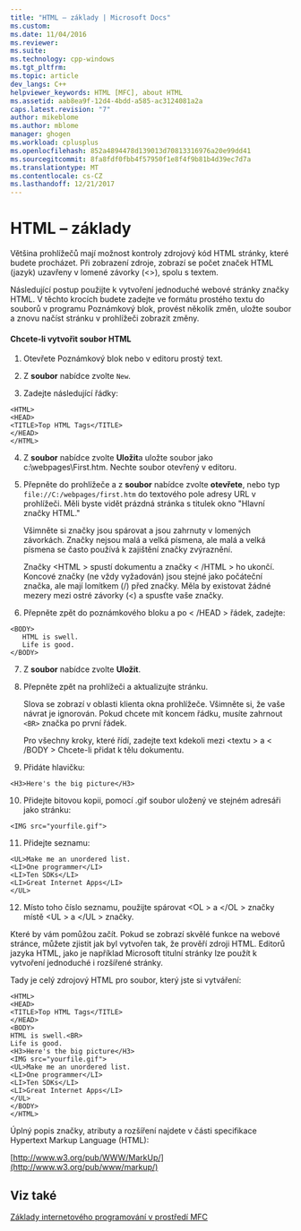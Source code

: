 ```yaml
---
title: "HTML – základy | Microsoft Docs"
ms.custom: 
ms.date: 11/04/2016
ms.reviewer: 
ms.suite: 
ms.technology: cpp-windows
ms.tgt_pltfrm: 
ms.topic: article
dev_langs: C++
helpviewer_keywords: HTML [MFC], about HTML
ms.assetid: aab8ea9f-12d4-4bdd-a585-ac3124081a2a
caps.latest.revision: "7"
author: mikeblome
ms.author: mblome
manager: ghogen
ms.workload: cplusplus
ms.openlocfilehash: 852a4894478d139013d70813316976a20e99dd41
ms.sourcegitcommit: 8fa8fdf0fbb4f57950f1e8f4f9b81b4d39ec7d7a
ms.translationtype: MT
ms.contentlocale: cs-CZ
ms.lasthandoff: 12/21/2017
---
```

# <a name="html-basics"></a>HTML – základy
Většina prohlížečů mají možnost kontroly zdrojový kód HTML stránky, které budete procházet. Při zobrazení zdroje, zobrazí se počet značek HTML (jazyk) uzavřeny v lomené závorky (<>), spolu s textem.  
  
 Následující postup použijte k vytvoření jednoduché webové stránky značky HTML. V těchto krocích budete zadejte ve formátu prostého textu do souborů v programu Poznámkový blok, provést několik změn, uložte soubor a znovu načíst stránku v prohlížeči zobrazit změny.  
  
#### <a name="to-create-an-html-file"></a>Chcete-li vytvořit soubor HTML  
  
1.  Otevřete Poznámkový blok nebo v editoru prostý text.  
  
2.  Z **soubor** nabídce zvolte `New`.  
  
3.  Zadejte následující řádky:  
  
 ```  
 <HTML>  
 <HEAD>  
 <TITLE>Top HTML Tags</TITLE>  
 </HEAD>  
 </HTML>  
 ```  
  
4.  Z **soubor** nabídce zvolte **Uložit**a uložte soubor jako c:\webpages\First.htm. Nechte soubor otevřený v editoru.  
  
5.  Přepněte do prohlížeče a z **soubor** nabídce zvolte **otevřete**, nebo typ `file://C:/webpages/first.htm` do textového pole adresy URL v prohlížeči. Měli byste vidět prázdná stránka s titulek okno "Hlavní značky HTML."  
  
     Všimněte si značky jsou spárovat a jsou zahrnuty v lomených závorkách. Značky nejsou malá a velká písmena, ale malá a velká písmena se často používá k zajištění značky zvýraznění.  
  
     Značky \<HTML > spustí dokumentu a značky  \< /HTML > ho ukončí. Koncové značky (ne vždy vyžadován) jsou stejné jako počáteční značka, ale mají lomítkem (/) před značky. Měla by existovat žádné mezery mezi ostré závorky (<) a spusťte vaše značky.  
  
6.  Přepněte zpět do poznámkového bloku a po  \< /HEAD > řádek, zadejte:  
  
 ```  
 <BODY>  
    HTML is swell.  
    Life is good.  
 </BODY>  
 ```  
  
7.  Z **soubor** nabídce zvolte **Uložit**.  
  
8.  Přepněte zpět na prohlížeči a aktualizujte stránku.  
  
     Slova se zobrazí v oblasti klienta okna prohlížeče. Všimněte si, že vaše návrat je ignorován. Pokud chcete mít koncem řádku, musíte zahrnout `<BR>` značka po první řádek.  
  
     Pro všechny kroky, které řídí, zadejte text kdekoli mezi \<textu > a  \< /BODY > Chcete-li přidat k tělu dokumentu.  
  
9. Přidáte hlavičku:  
  
 ```  
 <H3>Here's the big picture</H3>  
 ```  
  
10. Přidejte bitovou kopii, pomocí .gif soubor uložený ve stejném adresáři jako stránku:  
  
 ```  
 <IMG src="yourfile.gif">  
 ```  
  
11. Přidejte seznamu:  
  
 ```  
 <UL>Make me an unordered list.  
 <LI>One programmer</LI>  
 <LI>Ten SDKs</LI>  
 <LI>Great Internet Apps</LI>  
 </UL>  
 ```  
  
12. Místo toho číslo seznamu, použijte spárovat \<OL > a \</OL > značky místě \<UL > a \</UL > značky.  
  
 Které by vám pomůžou začít. Pokud se zobrazí skvělé funkce na webové stránce, můžete zjistit jak byl vytvořen tak, že prověří zdroji HTML. Editorů jazyka HTML, jako je například Microsoft titulní stránky lze použít k vytvoření jednoduché i rozšířené stránky.  
  
 Tady je celý zdrojový HTML pro soubor, který jste si vytváření:  
  
```  
<HTML>  
<HEAD>  
<TITLE>Top HTML Tags</TITLE>  
</HEAD>  
<BODY>  
HTML is swell.<BR>  
Life is good.  
<H3>Here's the big picture</H3>  
<IMG src="yourfile.gif">  
<UL>Make me an unordered list.  
<LI>One programmer</LI>  
<LI>Ten SDKs</LI>  
<LI>Great Internet Apps</LI>  
</UL>  
</BODY>  
</HTML>  
```  
  
 Úplný popis značky, atributy a rozšíření najdete v části specifikace Hypertext Markup Language (HTML):  
  
 [http://www.w3.org/pub/WWW/MarkUp/](http://www.w3.org/pub/www/markup/)  
  
## <a name="see-also"></a>Viz také  
 [Základy internetového programování v prostředí MFC](../mfc/mfc-internet-programming-basics.md)

